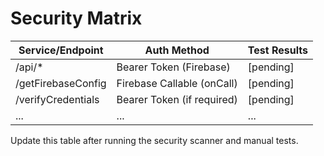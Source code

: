 # Security Matrix

| Service/Endpoint | Auth Method | Test Results |
|------------------|-------------|--------------|
| /api/*           | Bearer Token (Firebase) | [pending] |
| /getFirebaseConfig | Firebase Callable (onCall) | [pending] |
| /verifyCredentials | Bearer Token (if required) | [pending] |
| ...              | ...         | ...          |

Update this table after running the security scanner and manual tests.
